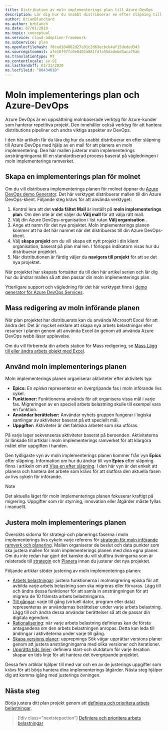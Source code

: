 ```yaml
---
title: Distribution av moln implementerings plan till Azure-DevOps
description: Lär dig hur du snabbt distribuerar en efter släpning till Azure DevOps med hjälp av en mall för moln införande som justerar moln implementerings ansträngningar till en standardiserad process.
author: BrianBlanchard
ms.author: brblanch
ms.date: 07/01/2019
ms.topic: conceptual
ms.service: cloud-adoption-framework
ms.subservice: plan
ms.openlocfilehash: f8ced104862d27c01c2d63ecbcb4af15deded343
ms.sourcegitcommit: afe10f97fc0e0402a881fdfa55dadebd3aca75ab
ms.translationtype: MT
ms.contentlocale: sv-SE
ms.lasthandoff: 03/31/2020
ms.locfileid: "80434010"
---
```

# <a name="cloud-adoption-plan-and-azure-devops"></a>Moln implementerings plan och Azure-DevOps

Azure DevOps är en uppsättning molnbaserade verktyg för Azure-kunder som hanterar repetitiva projekt. Den innehåller också verktyg för att hantera distributions pipeliner och andra viktiga aspekter av DevOps.

I den här artikeln får du lära dig hur du snabbt distribuerar en efter släpning till Azure DevOps med hjälp av en mall för att planera en moln implementering. Den här mallen justerar moln implementerings ansträngningarna till en standardiserad process baserat på vägledningen i moln implementerings ramverket.

## <a name="create-your-cloud-adoption-plan"></a>Skapa en implementerings plan för molnet

Om du vill distribuera implementerings planen för molnet öppnar du [Azure DevOps demo Generator](https://aka.ms/adopt/plan/generator). Det här verktyget distribuerar mallen till din Azure DevOps-klient. Följande steg krävs för att använda verktyget:

1. Kontrol lera att det **valda fältet Mall** är inställt på **moln implementerings plan**. Om den inte är det väljer du **Välj mall** för att välja rätt mall.
2. Välj din Azure DevOps-organisation i list rutan **Välj organisation** .
3. Ange ett namn för det nya projektet. Moln implementerings planen kommer att ha det här namnet när det distribueras till din Azure DevOps-klient.
4. Välj **skapa projekt** om du vill skapa ett nytt projekt i din klient organisation, baserat på plan mal len. I förlopps indikatorn visas hur du distribuerar projektet.
5. När distributionen är färdig väljer du **navigera till projekt** för att se det nya projektet.

När projektet har skapats fortsätter du till den här artikel serien och lär dig hur du ändrar mallen så att den passar din moln implementerings plan.

Ytterligare support och vägledning för det här verktyget finns i [demo generator för Azure DevOps Services](https://docs.microsoft.com/azure/devops/demo-gen/?toc=/azure/devops/demo-gen/toc.json&bc=/azure/devops/demo-gen/breadcrumb/toc.json&view=azure-devops).

## <a name="bulk-edit-the-cloud-adoption-plan"></a>Mass redigering av moln införande planen

När plan projektet har distribuerats kan du använda Microsoft Excel för att ändra det. Det är mycket enklare att skapa nya arbets belastningar eller resurser i planen genom att använda Excel än genom att använda Azure DevOps webb läsar upplevelse.

Om du vill förbereda din arbets station för Mass redigering, se [Mass Lägg till eller ändra arbets objekt med Excel](https://docs.microsoft.com/azure/devops/boards/backlogs/office/bulk-add-modify-work-items-excel?view=azure-devops).

## <a name="use-the-cloud-adoption-plan"></a>Använd moln implementerings planen

Moln implementerings planen organiserar aktiviteter efter aktivitets typ:

- **Epics:** En *episka* representerar en övergripande fas i moln införande livs cykel.
- **Funktioner:** Funktionerna används för att organisera vissa mål i varje fas. Migreringen av en speciell arbets belastning skulle till exempel vara en funktion.
- **Användar berättelser:** Användar nyhets gruppen fungerar i logiska samlingar av aktiviteter baserat på ett speciellt mål.
- **Uppgifter:** Aktiviteter är det faktiska arbetet som ska utföras.

På varje lager sekvenseras aktiviteter baserat på beroenden. Aktiviteterna är länkade till artiklar i moln implementerings ramverket för att klargöra målet eller uppgiften i handen.

Den tydligaste vyn av moln implementerings planen kommer från vyn **Epics** efter släpning. Information om hur du ändrar till vyn **Epics** efter släpning finns i artikeln om att [Visa en efter släpning](https://docs.microsoft.com/azure/devops/boards/backlogs/define-features-epics?view=azure-devops#view-a-backlog-or-portfolio-backlog). I den här vyn är det enkelt att planera och hantera det arbete som krävs för att slutföra den aktuella fasen av livs cykeln för införande.

> [!NOTE]
> Det aktuella läget för moln implementerings planen fokuserar kraftigt på migrering. Uppgifter som rör styrning, innovation eller åtgärder måste fyllas i manuellt.

## <a name="align-the-cloud-adoption-plan"></a>Justera moln implementerings planen

Översikts sidorna för strategi-och planerings faserna i moln implementerings livs cykeln varje referens för [strategin för moln införande ramverk och planering](https://archcenter.blob.core.windows.net/cdn/fusion/readiness/Microsoft-Cloud-Adoption-Framework-Strategy-and-Plan-Template.docx). Mallen organiserar de beslut och data punkter som ska justera mallen för moln implementerings planen med dina egna planer. Om du inte redan har gjort det kanske du vill slutföra övningarna som är relaterade till [strategin](../strategy/index.md) och [Planera](../plan/index.md) innan du justerar det nya projektet.

Följande artiklar stöder justering av moln implementerings planen:

- [Arbets belastningar](./workloads.md): justera funktionerna i molnmigrering episka för att avbilda varje arbets belastning som ska migreras eller förvaras. Lägg till och ändra dessa funktioner för att samla in ansträngningen för att migrera de 10 främsta arbets belastningarna.
- [Till gångar](./assets.md): varje till gång (virtuell dator, program eller data) representeras av användarnas berättelser under varje arbets belastning. Lägg till och ändra dessa användar berättelser så att de passar din digitala egendom.
- [Rationalisering](./review-rationalization.md): när varje arbets belastning definieras kan de första antagandena om den arbets belastningen anropas. Detta kan leda till ändringar i aktiviteterna under varje till gång.
- [Skapa versions planer](./iteration-paths.md): upprepnings Sök vägar upprättar versions planer genom att justera ansträngningarna med olika versioner och iterationer.
- [Upprätta tids linjer](./timelines.md): definiera start-och slutdatum för varje iteration skapar en tids linje för att hantera det övergripande projektet.

Dessa fem artiklar hjälper till med var och en av de justerings uppgifter som krävs för att börja hantera dina implementerings åtgärder. Nästa steg hjälper dig att komma igång med justerings övningen.

## <a name="next-steps"></a>Nästa steg

Börja justera ditt plan projekt genom att [definiera och prioritera arbets belastningar](./workloads.md).

> [!div class="nextstepaction"]
> [Definiera och prioritera arbets belastningar](./workloads.md)
